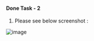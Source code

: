 #### Done Task - 2
1. Please see below screenshot :

![image](https://user-images.githubusercontent.com/112110940/194921984-9de9a661-f8e6-421b-81dc-ca276b3bc81c.png)

